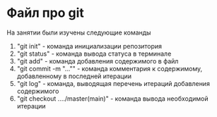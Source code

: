 # Файл про git

На занятии были изучены следующие команды

1. "git init" - команда инициализации репозитория
2. "git status" - команда вывода статуса в терминале
3. "git add" - команда добавления содержимого в файл
4. "git commit -m "..."" - команда комментария к содержимому, добавленному в последней итерации
5. "git log" - команда, выводящая перечень итераций добавления содержимого
6. "git checkout ..../master(main)" - команда вывода необходимой итерации